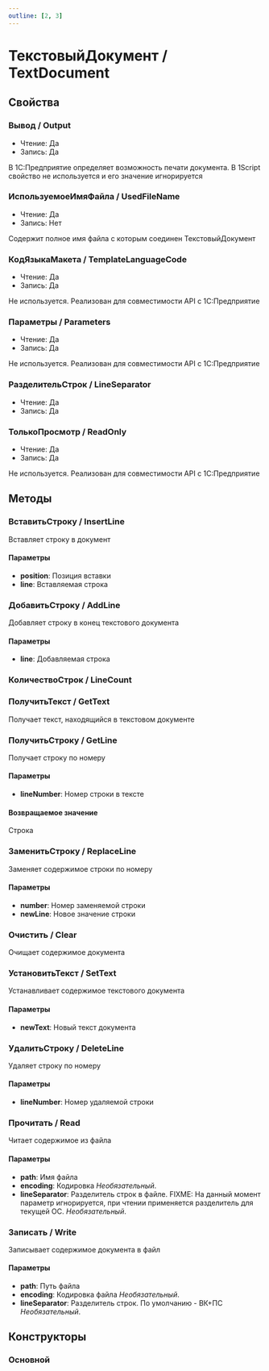 ```yaml
---
outline: [2, 3]
---
```


# ТекстовыйДокумент / TextDocument


## Свойства


### Вывод / Output

* Чтение: Да
* Запись: Да

В 1С:Предприятие определяет возможность печати документа.
В 1Script свойство не используется и его значение игнорируется


### ИспользуемоеИмяФайла / UsedFileName

* Чтение: Да
* Запись: Нет

Содержит полное имя файла с которым соединен ТекстовыйДокумент


### КодЯзыкаМакета / TemplateLanguageCode

* Чтение: Да
* Запись: Да

Не используется. Реализован для совместимости API с 1С:Предприятие


### Параметры / Parameters

* Чтение: Да
* Запись: Да

Не используется. Реализован для совместимости API с 1С:Предприятие


### РазделительСтрок / LineSeparator

* Чтение: Да
* Запись: Да

### ТолькоПросмотр / ReadOnly

* Чтение: Да
* Запись: Да

Не используется. Реализован для совместимости API с 1С:Предприятие


## Методы


### ВставитьСтроку / InsertLine


Вставляет строку в документ


#### Параметры

* **position**: Позиция вставки
* **line**: Вставляемая строка

### ДобавитьСтроку / AddLine


Добавляет строку в конец текстового документа


#### Параметры

* **line**: Добавляемая строка

### КоличествоСтрок / LineCount


### ПолучитьТекст / GetText


Получает текст, находящийся в текстовом документе


### ПолучитьСтроку / GetLine


Получает строку по номеру


#### Параметры

* **lineNumber**: Номер строки в тексте

#### Возвращаемое значение


Строка


### ЗаменитьСтроку / ReplaceLine


Заменяет содержимое строки по номеру


#### Параметры

* **number**: Номер заменяемой строки
* **newLine**: Новое значение строки

### Очистить / Clear


Очищает содержимое документа


### УстановитьТекст / SetText


Устанавливает содержимое текстового документа


#### Параметры

* **newText**: Новый текст документа

### УдалитьСтроку / DeleteLine


Удаляет строку по номеру


#### Параметры

* **lineNumber**: Номер удаляемой строки

### Прочитать / Read


Читает содержимое из файла


#### Параметры

* **path**: Имя файла
* **encoding**: Кодировка *Необязательный*. 
* **lineSeparator**: Разделитель строк в файле. FIXME: На данный момент параметр игнорируется, при чтении применяется разделитель для текущей ОС. *Необязательный*. 

### Записать / Write


Записывает содержимое документа в файл


#### Параметры

* **path**: Путь файла
* **encoding**: Кодировка файла *Необязательный*. 
* **lineSeparator**: Разделитель строк. По умолчанию - ВК+ПС *Необязательный*. 

## Конструкторы


### Основной

